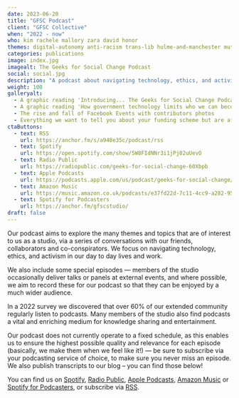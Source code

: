```yaml
---
date: 2023-06-20
title: "GFSC Podcast"
client: "GFSC Collective"
when: "2022 - now"
who: kim rachele mallory zara david honor
themes: digital-autonomy anti-racism trans-lib hulme-and-manchester mutual-aid
categories: publications
image: index.jpg
imagealt: The Geeks for Social Change Podcast
social: social.jpg
description: "A podcast about navigating technology, ethics, and activism in our day-to-day lives and work, created with our friends, collaborators and co-conspirators."
weight: 100
galleryalt:
  - A graphic reading 'Introducing... The Geeks for Social Change Podcast' with faces of podcast contributors beneath
  - A graphic reading 'How government technology limits who we can become' with faces of contributors beneath it
  - The rise and fall of Facebook Events with contributors photos
  - Everything we want to tell you about your funding scheme but are afraid to tell you with contributors photos
ctaButtons:
  - text: RSS 
    url: https://anchor.fm/s/a948e35c/podcast/rss
  - text: Spotify
    url: https://open.spotify.com/show/5W8FIdNNr3i1jPj02uUevO
  - text: Radio Public 
    url: https://radiopublic.com/geeks-for-social-change-60Xbpb
  - text: Apple Podcasts 
    url: https://podcasts.apple.com/us/podcast/geeks-for-social-change/id1639344512
  - text: Amazon Music
    url: https://music.amazon.co.uk/podcasts/e37fd22d-7c11-4cc9-a282-951cc205733c/geeks-for-social-change
  - text: Spotify for Podcasters
    url: https://anchor.fm/gfscstudio/
draft: false
---
```

Our podcast aims to explore the many themes and topics that are of interest to us as a studio, via a series of conversations with our friends, collaborators and co-conspirators. We focus on navigating technology, ethics, and activism in our day to day lives and work.

We also include some special episodes — members of the studio occasionally deliver talks or panels at external events, and where possible, we aim to record these for our podcast so that they can be enjoyed by a much wider audience. 

In a 2022 survey we discovered that over 60% of our extended community regularly listen to podcasts. Many members of the studio also find podcasts a vital and enriching medium for knowledge sharing and entertainment. 

Our podcast does not currently operate to a fixed schedule, as this enables us to ensure the highest possible quality and relevance for each episode (basically, we make them when we feel like it!) — be sure to subscribe via your podcasting service of choice, to make sure you never miss an episode. We also publish transcripts to our blog – you can find those below! 

You can find us on [Spotify](https://open.spotify.com/show/5W8FIdNNr3i1jPj02uUevO), [Radio Public](https://radiopublic.com/geeks-for-social-change-60Xbpb), [Apple Podcasts](https://podcasts.apple.com/us/podcast/geeks-for-social-change/id1639344512), [Amazon Music](https://music.amazon.co.uk/podcasts/e37fd22d-7c11-4cc9-a282-951cc205733c/geeks-for-social-change) or [Spotify for Podcasters](https://anchor.fm/gfscstudio/), or subscribe via [RSS](https://anchor.fm/s/a948e35c/podcast/rss).